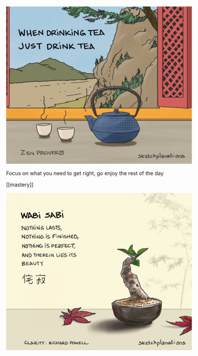---
---

![](/static/img/just-do-one-thing.png)

Focus on what you need to get right, go enjoy the rest of the day 

[[mastery]] 

![](/static/img/wabi-sabi.png)